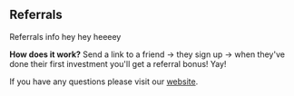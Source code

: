 ## Referrals

Referrals info hey hey heeeey

**How does it work?**
Send a link to a friend -> they sign up -> when they've done their first investment you'll get a referral bonus! Yay!
  
If you have any questions please visit our [website](https://www.getbamboo.io).
